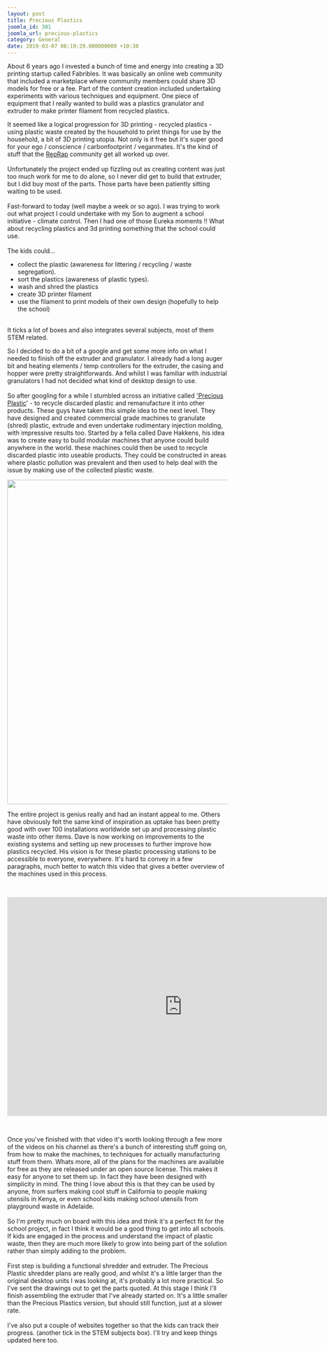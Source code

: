 ```yaml
---
layout: post
title: Precious Plastics
joomla_id: 301
joomla_url: precious-plastics
category: General
date: 2019-03-07 06:19:29.000000000 +10:30
---
```

<p>About 6 years ago I invested a bunch of time and energy into creating a 3D printing startup called Fabribles. It was basically an online web community that included a marketplace where community members could share 3D models for free or a fee. Part of the content creation included undertaking experiments with various techniques and equipment. One piece of equipment that I really wanted to build was a plastics granulator and extruder to make printer filament from recycled plastics.</p>

<p>It seemed like a logical progression for 3D printing - recycled plastics - using plastic waste created by the household to print things for use by the household, a bit of 3D printing utopia. Not only is it free but it's super good for your ego / conscience / carbonfootprint / veganmates. It's the kind of stuff that the <a href="reprap.org" target="_blank" rel="noopener noreferrer">RepRap</a> community get all worked up over.<br /><br />Unfortunately the project ended up fizzling out as creating content was just too much work for me to do alone, so I never did get to build that extruder, but I did buy most of the parts. Those parts have been patiently sitting waiting to be used. <br /><br />Fast-forward to today (well maybe a week or so ago). I was trying to work out what project I could undertake with my Son to augment a school initiative - climate control. Then I had one of those Eureka moments !! What about recycling plastics and 3d printing something that the school could use.<br /><br />The kids could...</p>
<ul>
<li>collect the plastic (awareness for littering / recycling / waste segregation).</li>
<li>sort the plastics (awareness of plastic types).</li>
<li>wash and shred the plastics </li>
<li>create 3D printer filament</li>
<li>use the filament to print models of their own design (hopefully to help the school)</li>
</ul>
<p><br />It ticks a lot of boxes and also integrates several subjects, most of them STEM related.</p>
<p>So I decided to do a bit of a google and get some more info on what I needed to finish off the extruder and granulator. I already had a long auger bit and heating elements / temp controllers for the extruder, the casing and hopper were pretty straightforwards. And whilst I was familiar with industrial granulators I had not decided what kind of desktop design to use.<br /><br />So after googling for a while I stumbled across an initiative called <a href="https://preciousplastic.com" target="_blank" rel="noopener noreferrer">'Precious Plastic</a>' - to recycle discarded plastic and remanufacture it into other products. These guys have taken this simple idea to the next level. They have designed and created commercial grade machines to granulate (shred) plastic, extrude and even undertake rudimentary injection molding, with impressive results too. Started by a fella called Dave Hakkens, his idea was to create easy to build modular machines that anyone could build anywhere in the world. these machines could then be used to recycle discarded plastic into useable products. They could be constructed in areas where plastic pollution was prevalent and then used to help deal with the issue by making use of the collected plastic waste.</p>
<p><img style="display: block; margin-left: auto; margin-right: auto;" src="../../../../../images/blog_articles/301/b2ap3_large_Category_products.jpg" width="1279" height="742" align="center" data-style="clear" /></p>
<p>The entire project is genius really and had an instant appeal to me. Others have obviously felt the same kind of inspiration as uptake has been pretty good with over 100 installations worldwide set up and processing plastic waste into other items. Dave is now working on improvements to the existing systems and setting up new processes to further improve how plastics recycled. His vision is for these plastic processing stations to be accessible to everyone, everywhere. It's hard to convey in a few paragraphs, much better to watch this video that gives a better overview of the machines used in this process. </p>
<p> </p>
<p style="text-align: center;"><div class="legacy-video-container"><iframe  width="800" height="500" src="https://www.youtube.com/embed/76AFNIxYjUE?rel=0?wmode=transparent" frameborder="0" allowfullscreen></iframe></div></p>
<p> </p>
<p>Once you've finished with that video it's worth looking through a few more of the videos on his channel as there's a bunch of interesting stuff going on, from how to make the machines, to techniques for actually manufacturing stuff from them. Whats more, all of the plans for the machines are available for free as they are released under an open source license. This makes it easy for anyone to set them up. In fact they have been designed with simplicity in mind. The thing I love about this is that they can be used by anyone, from surfers making cool stuff in California to people making utensils in Kenya, or even school kids making school utensils from playground waste in Adelaide.<br /><br />So I'm pretty much on board with this idea and think it's a perfect fit for the school project, in fact I think it would be a good thing to get into all schools. If kids are engaged in the process and understand the impact of plastic waste, then they are much more likely to grow into being part of the solution rather than simply adding to the problem. <br /><br />First step is building a functional shredder and extruder. The Precious Plastic shredder plans are really good, and whilst it's a little larger than the original desktop units I was looking at, it's probably a lot more practical. So I've sent the drawings out to get the parts quoted. At this stage I think I'll finish assembling the extruder that I've already started on. It's a little smaller than the Precious Plastics version, but should still function, just at a slower rate. <br /><br />I've also put a couple of websites together so that the kids can track their progress. (another tick in the STEM subjects box). I'll try and keep things updated here too.</p>
<p> </p>
